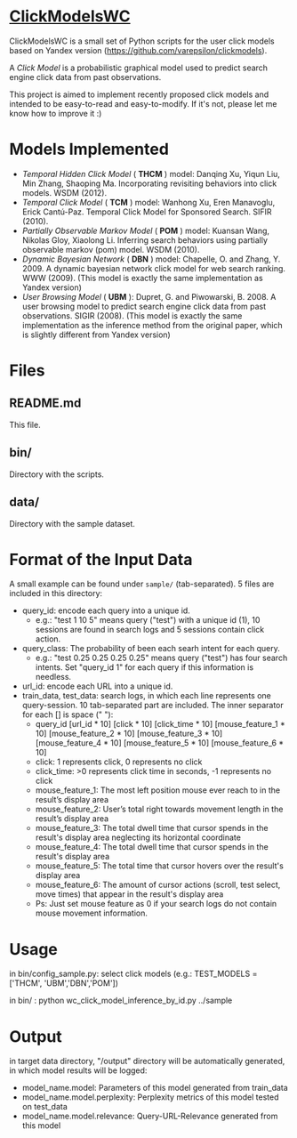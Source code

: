 # [ClickModelsWC](https://github.com/kurakimai/clickmodel_wc)

ClickModelsWC is a small set of Python scripts for the user click models based on Yandex version (https://github.com/varepsilon/clickmodels). 

A *Click Model* is a probabilistic graphical model used to predict search engine click data from past observations.

This project is aimed to implement recently proposed click models and intended to be easy-to-read and easy-to-modify. If it's not, please let me know how to improve it :)

# Models Implemented
- *Temporal Hidden Click Model* ( **THCM** ) model: Danqing Xu, Yiqun Liu, Min Zhang, Shaoping Ma. Incorporating revisiting behaviors into click models. WSDM (2012).
- *Temporal Click Model* ( **TCM** ) model: Wanhong Xu, Eren Manavoglu, Erick Cantú-Paz. Temporal Click Model for Sponsored Search. SIFIR (2010).
- *Partially Observable Markov Model* ( **POM** ) model: Kuansan Wang, Nikolas Gloy, Xiaolong Li. Inferring search behaviors using partially observable markov (pom) model. WSDM (2010).
- *Dynamic Bayesian Network* ( **DBN** ) model: Chapelle, O. and Zhang, Y. 2009. A dynamic bayesian network click model for web search ranking. WWW (2009). (This model is exactly the same implementation as Yandex version)
- *User Browsing Model* ( **UBM** ): Dupret, G. and Piwowarski, B. 2008. A user browsing model to predict search engine click data from past observations. SIGIR (2008). (This model is exactly the same implementation as the inference method from the original paper, which is slightly different from Yandex version)

# Files
## README.md
This file.
 
## bin/
Directory with the scripts.

## data/

Directory with the sample dataset.

# Format of the Input Data 
A small example can be found under `sample/` (tab-separated). 5 files are included in this directory:

- query_id: encode each query into a unique id. 
  - e.g.: "test  1 10  5" means query ("test") with a unique id (1), 10 sessions are found in search logs and 5 sessions contain click action.
- query_class: The probability of been each searh intent for each query. 
  - e.g.: "test 0.25  0.25  0.25  0.25" means query ("test") has four search intents. Set "query_id 1" for each query if this information is needless.
- url_id: encode each URL into a unique id.
- train_data, test_data: search logs, in which each line represents one query-session. 10 tab-separated part are included. The inner separator for each [] is space (" "): 
  - query_id  [url_id * 10] [click * 10]  [click_time * 10] [mouse_feature_1 * 10] [mouse_feature_2 * 10]  [mouse_feature_3 * 10]  [mouse_feature_4 * 10]  [mouse_feature_5 * 10]  [mouse_feature_6 * 10]
  - click: 1 represents click, 0 represents no click
  - click_time: >0 represents click time in seconds, -1 represents no click
  - mouse_feature_1: The most left position mouse ever reach to in the result’s display area
  - mouse_feature_2: User’s total right towards movement length in the result’s display area
  - mouse_feature_3: The total dwell time that cursor spends in the result's display area neglecting its horizontal coordinate
  - mouse_feature_4: The total dwell time that cursor spends in the result's display area
  - mouse_feature_5: The total time that cursor hovers over the result's display area
  - mouse_feature_6: The amount of cursor actions (scroll, test select, move times) that appear in the result's display area
  - Ps: Just set mouse feature as 0 if your search logs do not contain mouse movement information.



# Usage
in bin/config_sample.py: select click models (e.g.: TEST_MODELS = ['THCM', 'UBM','DBN','POM'])

in bin/ : python wc_click_model_inference_by_id.py ../sample

# Output
in target data directory, "/output" directory will be automatically generated, in which model results will be logged:
- model_name.model: Parameters of this model generated from train_data
- model_name.model.perplexity: Perplexity metrics of this model tested on test_data
- model_name.model.relevance: Query-URL-Relevance generated from this model 





